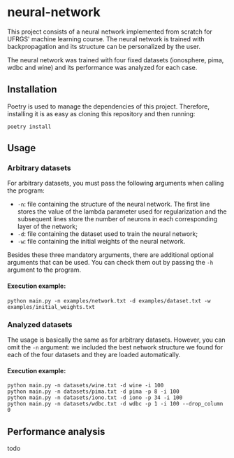 # neural-network
This project consists of a neural network implemented from scratch for UFRGS' machine learning course. The neural network is trained with backpropagation and its structure can be personalized by the user.

The neural network was trained with four fixed datasets (ionosphere, pima, wdbc and wine) and its performance was analyzed for each case.

## Installation

Poetry is used to manage the dependencies of this project. Therefore, installing it is as easy as cloning this repository and then running:
```
poetry install
```

## Usage

### Arbitrary datasets

For arbitrary datasets, you must pass the following arguments when calling the program:

- `-n`: file containing the structure of the neural network. The first line stores the value of the lambda parameter used for regularization and the subsequent lines store the number of neurons in each corresponding layer of the network;
- `-d`: file containing the dataset used to train the neural network;
- `-w`: file containing the initial weights of the neural network.

Besides these three mandatory arguments, there are additional optional arguments that can be used. You can check them out by passing the `-h` argument to the program.

#### Execution example:
```
python main.py -n examples/network.txt -d examples/dataset.txt -w examples/initial_weights.txt
```
### Analyzed datasets

The usage is basically the same as for arbitrary datasets. However, you can omit the `-n` argument: we included the best network structure we found for each of the four datasets and they are loaded automatically.

#### Execution example:
```
python main.py -n datasets/wine.txt -d wine -i 100
python main.py -n datasets/pima.txt -d pima -p 8 -i 100
python main.py -n datasets/iono.txt -d iono -p 34 -i 100
python main.py -n datasets/wdbc.txt -d wdbc -p 1 -i 100 --drop_column 0
```

## Performance analysis
todo